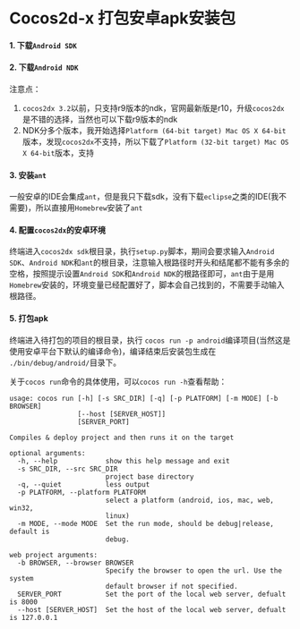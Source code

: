 # Cocos2d-x 打包安卓apk安装包

#### 1. 下载`Android SDK`

#### 2. 下载`Android NDK`

注意点：

1. `cocos2dx 3.2`以前，只支持r9版本的ndk，官网最新版是r10，升级`cocos2dx`是不错的选择，当然也可以下载r9版本的ndk
2. NDK分多个版本，我开始选择`Platform
(64-bit target) Mac OS X 64-bit`版本，发现`cocos2dx`不支持，所以下载了`Platform
(32-bit target) Mac OS X 64-bit`版本，支持

#### 3. 安装`ant`

一般安卓的IDE会集成`ant`，但是我只下载sdk，没有下载`eclipse`之类的IDE(我不需要)，所以直接用`Homebrew`安装了`ant`

#### 4. 配置`cocos2dx`的安卓环境

终端进入`cocos2dx sdk`根目录，执行`setup.py`脚本，期间会要求输入`Android SDK`、`Android NDK`和`ant`的根目录，注意输入根路径时开头和结尾都不能有多余的空格，按照提示设置`Android SDK`和`Android NDK`的根路径即可，`ant`由于是用`Homebrew`安装的，环境变量已经配置好了，脚本会自己找到的，不需要手动输入根路径。

#### 5. 打包apk

终端进入待打包的项目的根目录，执行 `cocos run -p android`编译项目(当然这是使用安卓平台下默认的编译命令)，编译结束后安装包生成在 `./bin/debug/android/`目录下。

关于`cocos run`命令的具体使用，可以`cocos run -h`查看帮助：

```
usage: cocos run [-h] [-s SRC_DIR] [-q] [-p PLATFORM] [-m MODE] [-b BROWSER]
                 [--host [SERVER_HOST]]
                 [SERVER_PORT]

Compiles & deploy project and then runs it on the target

optional arguments:
  -h, --help            show this help message and exit
  -s SRC_DIR, --src SRC_DIR
                        project base directory
  -q, --quiet           less output
  -p PLATFORM, --platform PLATFORM
                        select a platform (android, ios, mac, web, win32,
                        linux)
  -m MODE, --mode MODE  Set the run mode, should be debug|release, default is
                        debug.

web project arguments:
  -b BROWSER, --browser BROWSER
                        Specify the browser to open the url. Use the system
                        default browser if not specified.
  SERVER_PORT           Set the port of the local web server, defualt is 8000
  --host [SERVER_HOST]  Set the host of the local web server, defualt is 127.0.0.1
```